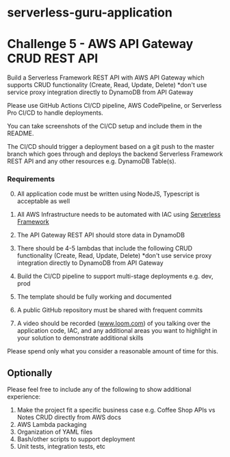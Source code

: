 # serverless-guru-application

# Challenge 5 - AWS API Gateway CRUD REST API

Build a Serverless Framework REST API with AWS API Gateway which supports CRUD functionality (Create, Read, Update, Delete) *don't use service proxy integration directly to DynamoDB from API Gateway

Please use GitHub Actions CI/CD pipeline, AWS CodePipeline, or Serverless Pro CI/CD to handle deployments.

You can take screenshots of the CI/CD setup and include them in the README.

The CI/CD should trigger a deployment based on a git push to the master branch which goes through and deploys the backend Serverless Framework REST API and any other resources e.g. DynamoDB Table(s).

### Requirements

0. All application code must be written using NodeJS, Typescript is acceptable as well

1. All AWS Infrastructure needs to be automated with IAC using [Serverless Framework](https://www.serverless.com)

2. The API Gateway REST API should store data in DynamoDB

3. There should be 4-5 lambdas that include the following CRUD functionality (Create, Read, Update, Delete) *don't use service proxy integration directly to DynamoDB from API Gateway

3. Build the CI/CD pipeline to support multi-stage deployments e.g. dev, prod

4. The template should be fully working and documented

4. A public GitHub repository must be shared with frequent commits

5. A video should be recorded (www.loom.com) of you talking over the application code, IAC, and any additional areas you want to highlight in your solution to demonstrate additional skills

Please spend only what you consider a reasonable amount of time for this.

## Optionally

Please feel free to include any of the following to show additional experience:

1. Make the project fit a specific business case e.g. Coffee Shop APIs vs Notes CRUD directly from AWS docs
2. AWS Lambda packaging
3. Organization of YAML files
4. Bash/other scripts to support deployment
5. Unit tests, integration tests, etc
